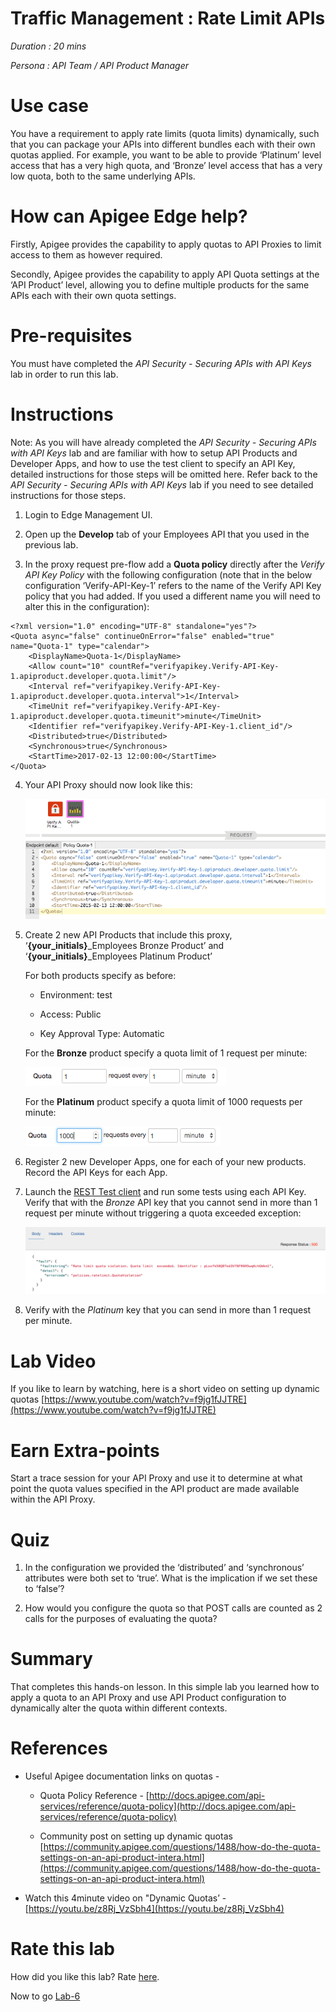 # Traffic Management : Rate Limit APIs

*Duration : 20 mins*

*Persona : API Team / API Product Manager*

# Use case

You have a requirement to apply rate limits (quota limits) dynamically, such that you can package your APIs into different bundles each with their own quotas applied. For example, you want to be able to provide ‘Platinum’ level access that has a very high quota, and ‘Bronze’ level access that has a very low quota, both to the same underlying APIs.

# How can Apigee Edge help?

Firstly, Apigee provides the capability to apply quotas to API Proxies to limit access to them as however required.

Secondly, Apigee provides the capability to apply API Quota settings at the ‘API Product’ level, allowing you to define multiple products for the same APIs each with their own quota settings.

# Pre-requisites

You must have completed the *API Security - Securing APIs with API Keys* lab in order to run this lab. 

# Instructions

Note: As you will have already completed the *API Security - Securing APIs with API Keys* lab and are familiar with how to setup API Products and Developer Apps, and how to use the test client to specify an API Key, detailed instructions for those steps will be omitted here. Refer back to the *API Security - Securing APIs with API Keys* lab if you need to see detailed instructions for those steps.

1. Login to Edge Management UI.

2. Open up the **Develop** tab of your Employees API that you used in the previous lab.

3. In the proxy request pre-flow add a **Quota policy** directly after the *Verify API Key Policy* with the following configuration (note that in the below configuration ‘Verify-API-Key-1’ refers to the name of the Verify API Key policy that you had added. If you used a different name you will need to alter this in the configuration):

```
<?xml version="1.0" encoding="UTF-8" standalone="yes"?>
<Quota async="false" continueOnError="false" enabled="true" name="Quota-1" type="calendar">
    <DisplayName>Quota-1</DisplayName>
    <Allow count="10" countRef="verifyapikey.Verify-API-Key-1.apiproduct.developer.quota.limit"/>
    <Interval ref="verifyapikey.Verify-API-Key-1.apiproduct.developer.quota.interval">1</Interval>
    <TimeUnit ref="verifyapikey.Verify-API-Key-1.apiproduct.developer.quota.timeunit">minute</TimeUnit>
    <Identifier ref="verifyapikey.Verify-API-Key-1.client_id"/>
    <Distributed>true</Distributed>
    <Synchronous>true</Synchronous>
    <StartTime>2017-02-13 12:00:00</StartTime>
</Quota>
```

4. Your API Proxy should now look like this:

    ![image alt text](./media/image_0.png)

5. Create 2 new API Products that include this proxy, ‘**{your_initials}**_Employees Bronze Product’ and ‘**{your_initials}**_Employees Platinum Product’

    For both products specify as before:

    * Environment: test

     * Access: Public

      * Key Approval Type: Automatic

    For the **Bronze** product specify a quota limit of 1 request per minute:

    ![image alt text](./media/image_1.png)

    For the **Platinum** product specify a quota limit of 1000 requests per minute:

    ![image alt text](./media/image_2.png)	

6. Register 2 new Developer Apps, one for each of your new products. Record the API Keys for each App.

7. Launch the [REST Test client](https://apigee-rest-client.appspot.com/) and run some tests using each API Key. Verify that with the *Bronze* API key that you cannot send in more than 1 request per minute without triggering a quota exceeded exception:

    ![image alt text](./media/image_3.png)

8. Verify with the *Platinum* key that you can send in more than 1 request per minute.	

# Lab Video

If you like to learn by watching, here is a short video on setting up dynamic quotas [https://www.youtube.com/watch?v=f9jg1fJJTRE](https://www.youtube.com/watch?v=f9jg1fJJTRE) 

# Earn Extra-points

Start a trace session for your API Proxy and use it to determine at what point the quota values specified in the API product are made available within the API Proxy.

# Quiz

1. In the configuration we provided the ‘distributed’ and ‘synchronous’ attributes were both set to ‘true’. What is the implication if we set these to ‘false’?

2. How would you configure the quota so that POST calls are counted as 2 calls for the purposes of evaluating the quota?

# Summary

That completes this hands-on lesson. In this simple lab you learned how to apply a quota to an API Proxy and use API Product configuration to dynamically alter the quota within different contexts.

# References

* Useful Apigee documentation links on quotas - 

    * Quota Policy Reference - [http://docs.apigee.com/api-services/reference/quota-policy](http://docs.apigee.com/api-services/reference/quota-policy) 

    * Community post on setting up dynamic quotas [https://community.apigee.com/questions/1488/how-do-the-quota-settings-on-an-api-product-intera.html](https://community.apigee.com/questions/1488/how-do-the-quota-settings-on-an-api-product-intera.html) 

* Watch this 4minute video on "Dynamic Quotas’ - [https://youtu.be/z8Rj_VzSbh4](https://youtu.be/z8Rj_VzSbh4) 

# Rate this lab

How did you like this lab? Rate [here](https://goo.gl/forms/BJGUY07XCGboHxrw2).

Now to go [Lab-6](https://github.com/rmistry75/APIJamLA/tree/master/Lab%206%20API%20Publishing%20-%20Documentation)
